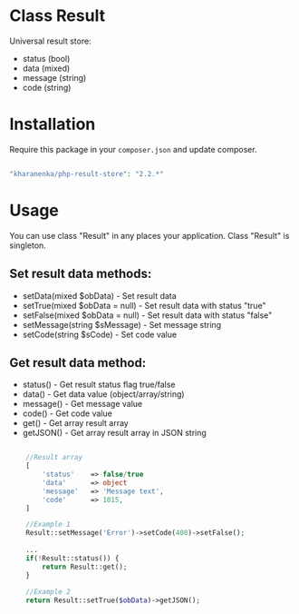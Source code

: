 # Class Result

Universal result store:
 - status (bool)
 - data (mixed)
 - message (string)
 - code (string)
 
# Installation
Require this package in your `composer.json` and update composer.
 
```php

"kharanenka/php-result-store": "2.2.*"

```

# Usage

You can use class "Result" in any places your application. Class "Result" is singleton.

## Set result data methods:
  - setData(mixed $obData) - Set result data
  - setTrue(mixed $obData = null) - Set result data with status "true"
  - setFalse(mixed $obData = null) - Set result data with status "false"
  - setMessage(string $sMessage) - Set message string
  - setCode(string $sCode) - Set code value

## Get result data method:
  - status() - Get result status flag true/false
  - data() - Get data value (object/array/string)
  - message() - Get message value
  - code() - Get code value
  - get() - Get array result array
  - getJSON() - Get array result array in JSON string
  
```php

    //Result array
    [
        'status'    => false/true
        'data'      => object
        'message'   => 'Message text',
        'code'      => 1015,
    ]
```

```php
    //Example 1
    Result::setMessage('Error')->setCode(400)->setFalse();
    
    ...
    if(!Result::status()) {
        return Result::get();
    }
    
    //Example 2
    return Result::setTrue($obData)->getJSON();
```
